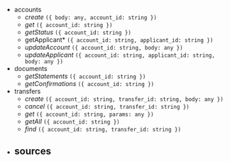 * accounts
  - *create* `({ body: any, account_id: string })`
  - *get* `({ account_id: string })`
  - *getStatus* `({ account_id: string })`
  - getApplicant* `({ account_id: string, applicant_id: string })`
  - *updateAccount* `({ account_id: string, body: any })`
  - *updateApplicant* `({ account_id: string, applicant_id: string, body: any })`
* documents
  - *getStatements* `({ account_id: string })`
  - *getConfirmations* `({ account_id: string })`
* transfers
  - *create* `({ account_id: string, transfer_id: string, body: any })`
  - *cancel* `({ account_id: string, transfer_id: string })`
  - *get* `({ account_id: string, params: any })`
  - *getAll* `({ account_id: string })`
  - *find* `({ account_id: string, transfer_id: string })`
* sources
  - 
